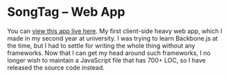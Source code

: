 # SongTag – Web App

You can [view this app live here](http://songtagapp.com/). My first client-side heavy web app, which I made in my second year at university. I was trying to learn Backbone.js at the time, but I had to settle for writing the whole thing without any frameworks. Now that I can get my head around such frameworks, I no longer wish to maintain a JavaScript file that has 700+ LOC, so I have released the source code instead.
